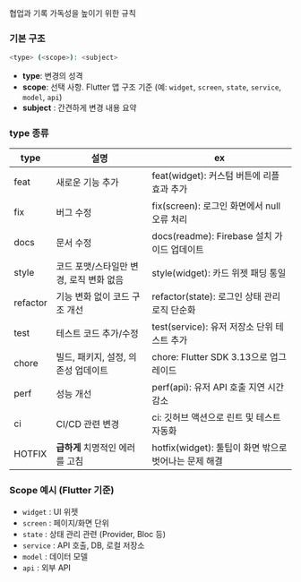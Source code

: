

협업과 기록 가독성을 높이기 위한 규칙

### 기본 구조
```bash
<type> (<scope>): <subject>
```
- **type**: 변경의 성격
- **scope**: 선택 사항. Flutter 앱 구조 기준 (예: `widget`, `screen`, `state`, `service`, `model`, `api`)
- **subject** : 간견하게 변경 내용 요약

### type 종류

| type     | 설명                      | ex                                        |
| -------- | ----------------------- | ----------------------------------------- |
| feat     | 새로운 기능 추가               | feat(widget): 커스텀 버튼에 리플 효과 추가            |
| fix      | 버그 수정                   | fix(screen): 로그인 화면에서 null 오류 처리          |
| docs     | 문서 수정                   | docs(readme): Firebase 설치 가이드 업데이트        |
| style    | 코드 포맷/스타일만 변경, 로직 변화 없음 | style(widget): 카드 위젯 패딩 통일                |
| refactor | 기능 변화 없이 코드 구조 개선       | refactor(state): 로그인 상태 관리 로직 단순화         |
| test     | 테스트 코드 추가/수정            | test(service): 유저 저장소 단위 테스트 추가           |
| chore    | 빌드, 패키지, 설정, 의존성 업데이트   | chore: Flutter SDK 3.13으로 업그레이드           |
| perf     | 성능 개선                   | perf(api): 유저 API 호출 지연 시간 감소             |
| ci       | CI/CD 관련 변경             | ci: 깃허브 액션으로 린트 및 테스트 자동화                 |
| HOTFIX   | **급하게** 치명적인 에러를 고침     | hotfix(widget): 툴팁이 화면 밖으로 벗어나는 문제 해결<br> |

### **Scope 예시 (Flutter 기준)**

- `widget` : UI 위젯
- `screen` : 페이지/화면 단위
- `state` : 상태 관리 관련 (Provider, Bloc 등)
- `service` : API 호출, DB, 로컬 저장소
- `model` : 데이터 모델
- `api` : 외부 API

